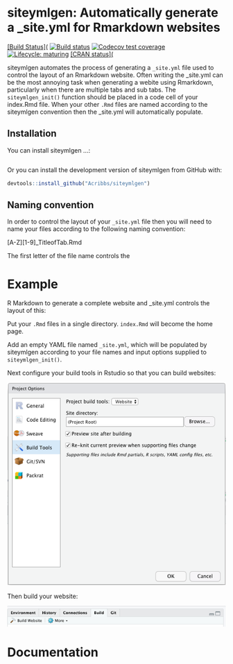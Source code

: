 
<!-- README.md is generated from README.Rmd. Please edit that file -->

# siteymlgen: Automatically generate a \_site.yml for Rmarkdown websites

<!-- badges: start -->

[\[Build Status\](]() [![Build status]()]() [![Codecov test
coverage]()]() [![Lifecycle:
maturing](https://img.shields.io/badge/lifecycle-maturing-blue.svg)](https://www.tidyverse.org/lifecycle/#maturing)
[\[CRAN status\](]() <!-- badges: end -->

siteymlgen automates the process of generating a `_site.yml` file used
to control the layout of an Rmarkdown website. Often writing the
\_site.yml can be the most annoying task when generating a webite using
Rmarkdown, particularly when there are multiple tabs and sub tabs. The
`siteymlgen_init()` function should be placed in a code cell of your
index.Rmd file. When your other `.Rmd` files are named according to the
siteymlgen convention then the \_site.yml will automatically populate.

## Installation

You can install siteymlgen …:

``` r
```

Or you can install the development version of siteymlgen from GitHub
with:

``` r
devtools::install_github("Acribbs/siteymlgen")
```

## Naming convention

In order to control the layout of your `_site.yml` file then you will
need to name your files according to the following naming convention:

\[A-Z\]\[1-9\]\_TitleofTab.Rmd

The first letter of the file name controls the

# Example

R Markdown to generate a complete website and \_site.yml controls the
layout of this:

Put your `.Rmd` files in a single directory. `index.Rmd` will become the
home page.

Add an empty YAML file named `_site.yml`, which will be populated by
siteymlgen according to your file names and input options supplied to
`siteymlgen_init()`.

Next configure your build tools in Rstudio so that you can build
websites:

![](man/figures/README-configure.png)

Then build your website:

![](man/figures/README-build.png)

# Documentation
